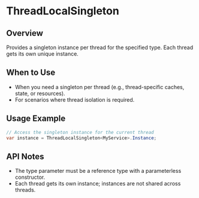 # ThreadLocalSingleton

## Overview
Provides a singleton instance per thread for the specified type. Each thread gets its own unique instance.

## When to Use
- When you need a singleton per thread (e.g., thread-specific caches, state, or resources).
- For scenarios where thread isolation is required.

## Usage Example
```csharp
// Access the singleton instance for the current thread
var instance = ThreadLocalSingleton<MyService>.Instance;
```

## API Notes
- The type parameter must be a reference type with a parameterless constructor.
- Each thread gets its own instance; instances are not shared across threads. 